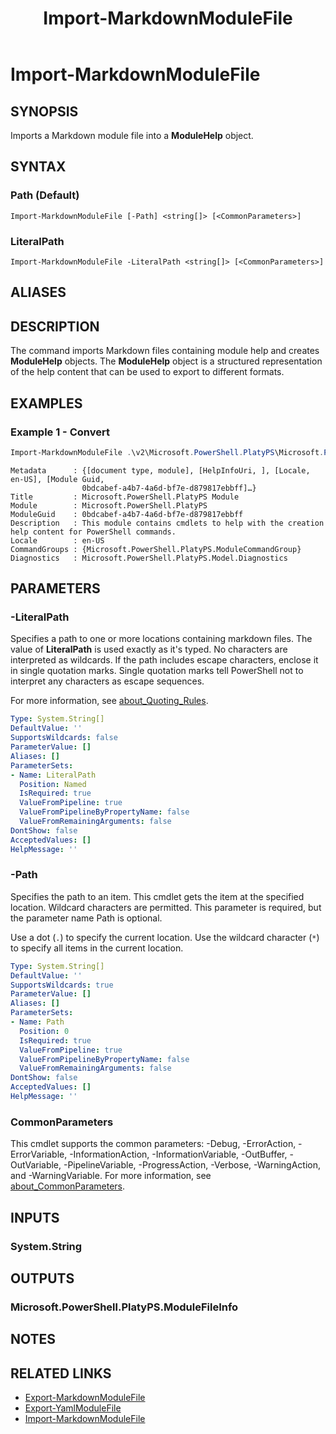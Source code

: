 ﻿---
document type: cmdlet
external help file: Microsoft.PowerShell.PlatyPS.dll-Help.xml
HelpUri: ''
Locale: en-US
Module Name: Microsoft.PowerShell.PlatyPS
ms.date: 08/26/2024
PlatyPS schema version: 2024-05-01
title: Import-MarkdownModuleFile
---

# Import-MarkdownModuleFile

## SYNOPSIS

Imports a Markdown module file into a **ModuleHelp** object.

## SYNTAX

### Path (Default)

```
Import-MarkdownModuleFile [-Path] <string[]> [<CommonParameters>]
```

### LiteralPath

```
Import-MarkdownModuleFile -LiteralPath <string[]> [<CommonParameters>]
```

## ALIASES

## DESCRIPTION

The command imports Markdown files containing module help and creates **ModuleHelp** objects. The
**ModuleHelp** object is a structured representation of the help content that can be used to export
to different formats.

## EXAMPLES

### Example 1 - Convert

```powershell
Import-MarkdownModuleFile .\v2\Microsoft.PowerShell.PlatyPS\Microsoft.PowerShell.PlatyPS.md
```

```Output
Metadata      : {[document type, module], [HelpInfoUri, ], [Locale, en-US], [Module Guid,
                0bdcabef-a4b7-4a6d-bf7e-d879817ebbff]…}
Title         : Microsoft.PowerShell.PlatyPS Module
Module        : Microsoft.PowerShell.PlatyPS
ModuleGuid    : 0bdcabef-a4b7-4a6d-bf7e-d879817ebbff
Description   : This module contains cmdlets to help with the creation help content for PowerShell commands.
Locale        : en-US
CommandGroups : {Microsoft.PowerShell.PlatyPS.ModuleCommandGroup}
Diagnostics   : Microsoft.PowerShell.PlatyPS.Model.Diagnostics
```

## PARAMETERS

### -LiteralPath

Specifies a path to one or more locations containing markdown files. The value of **LiteralPath** is
used exactly as it's typed. No characters are interpreted as wildcards. If the path includes escape
characters, enclose it in single quotation marks. Single quotation marks tell PowerShell not to
interpret any characters as escape sequences.

For more information, see
[about_Quoting_Rules](/powershell/module/microsoft.powershell.core/about/about_CommonParameters).

```yaml
Type: System.String[]
DefaultValue: ''
SupportsWildcards: false
ParameterValue: []
Aliases: []
ParameterSets:
- Name: LiteralPath
  Position: Named
  IsRequired: true
  ValueFromPipeline: true
  ValueFromPipelineByPropertyName: false
  ValueFromRemainingArguments: false
DontShow: false
AcceptedValues: []
HelpMessage: ''
```

### -Path

Specifies the path to an item. This cmdlet gets the item at the specified location. Wildcard
characters are permitted. This parameter is required, but the parameter name Path is optional.

Use a dot (`.`) to specify the current location. Use the wildcard character (`*`) to specify all
items in the current location.

```yaml
Type: System.String[]
DefaultValue: ''
SupportsWildcards: true
ParameterValue: []
Aliases: []
ParameterSets:
- Name: Path
  Position: 0
  IsRequired: true
  ValueFromPipeline: true
  ValueFromPipelineByPropertyName: false
  ValueFromRemainingArguments: false
DontShow: false
AcceptedValues: []
HelpMessage: ''
```

### CommonParameters

This cmdlet supports the common parameters: -Debug, -ErrorAction, -ErrorVariable,
-InformationAction, -InformationVariable, -OutBuffer, -OutVariable, -PipelineVariable,
-ProgressAction, -Verbose, -WarningAction, and -WarningVariable. For more information, see
[about_CommonParameters](https://go.microsoft.com/fwlink/?LinkID=113216).

## INPUTS

### System.String

## OUTPUTS

### Microsoft.PowerShell.PlatyPS.ModuleFileInfo

## NOTES

## RELATED LINKS

- [Export-MarkdownModuleFile](Export-MarkdownModuleFile.md)
- [Export-YamlModuleFile](Export-YamlModuleFile.md)
- [Import-MarkdownModuleFile](Import-MarkdownModuleFile.md)
